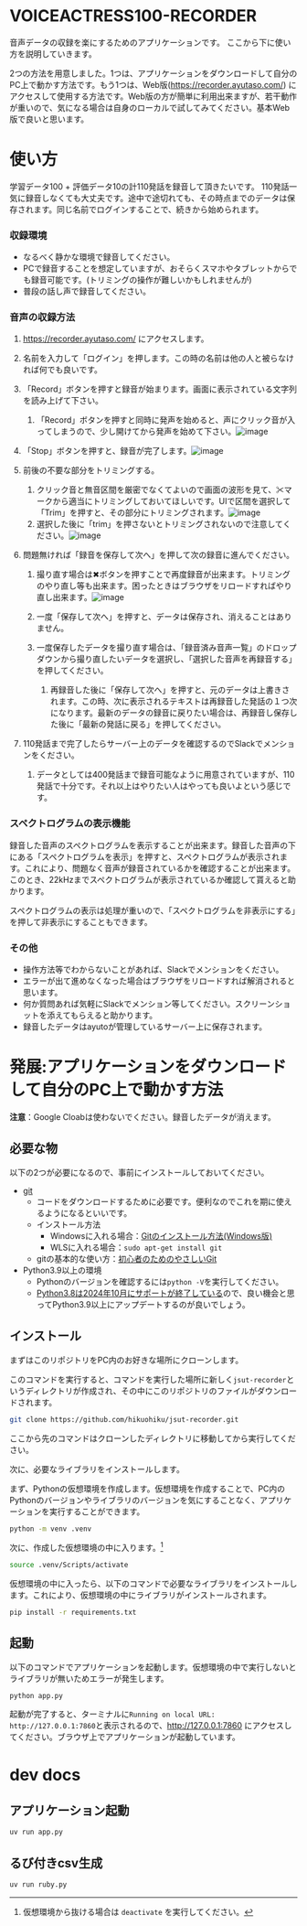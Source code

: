 # VOICEACTRESS100-RECORDER
音声データの収録を楽にするためのアプリケーションです。
ここから下に使い方を説明していきます。

2つの方法を用意しました。1つは、アプリケーションをダウンロードして自分のPC上で動かす方法です。もう1つは、Web版(https://recorder.ayutaso.com/) にアクセスして使用する方法です。Web版の方が簡単に利用出来ますが、若干動作が重いので、気になる場合は自身のローカルで試してみてください。基本Web版で良いと思います。

# 使い方
学習データ100 + 評価データ10の計110発話を録音して頂きたいです。
110発話一気に録音しなくても大丈夫です。途中で途切れても、その時点までのデータは保存されます。同じ名前でログインすることで、続きから始められます。

### 収録環境
- なるべく静かな環境で録音してください。
- PCで録音することを想定していますが、おそらくスマホやタブレットからでも録音可能です。(トリミングの操作が難しいかもしれませんが)
- 普段の話し声で録音してください。

### 音声の収録方法
1. https://recorder.ayutaso.com/ にアクセスします。
2. 名前を入力して「ログイン」を押します。この時の名前は他の人と被らなければ何でも良いです。
3. 「Record」ボタンを押すと録音が始まります。画面に表示されている文字列を読み上げて下さい。
   1. 「Record」ボタンを押すと同時に発声を始めると、声にクリック音が入ってしまうので、少し開けてから発声を始めて下さい。![image](https://github.com/user-attachments/assets/5a03f278-cd4c-40db-94e5-dc121e748556)
4. 「Stop」ボタンを押すと、録音が完了します。![image](https://github.com/user-attachments/assets/cfaf5cd1-52dc-47e1-94c2-829d871bbe39)
5. 前後の不要な部分をトリミングする。
   1. クリック音と無音区間を厳密でなくてよいので画面の波形を見て、✂マークから適当にトリミングしておいてほしいです。UIで区間を選択して「Trim」を押すと、その部分にトリミングされます。![image](https://github.com/user-attachments/assets/a66aeed8-2951-4703-b266-9b46763c8aa6)
   2. 選択した後に「trim」を押さないとトリミングされないので注意してください。![image](https://github.com/user-attachments/assets/1b8f0b50-4187-4490-847c-cba3d7a059aa)

6. 問題無ければ「録音を保存して次へ」を押して次の録音に進んでください。
   1. 撮り直す場合は✖ボタンを押すことで再度録音が出来ます。トリミングのやり直し等も出来ます。困ったときはブラウザをリロードすればやり直し出来ます。![image](https://github.com/user-attachments/assets/d54ce062-58bf-4d80-a61f-01e4c7cb0828)


   2. 一度「保存して次へ」を押すと、データは保存され、消えることはありません。
   3. 一度保存したデータを撮り直す場合は、「録音済み音声一覧」のドロップダウンから撮り直したいデータを選択し、「選択した音声を再録音する」を押してください。
      1. 再録音した後に「保存して次へ」を押すと、元のデータは上書きされます。この時、次に表示されるテキストは再録音した発話の１つ次になります。最新のデータの録音に戻りたい場合は、再録音し保存した後に「最新の発話に戻る」を押してください。
7. 110発話まで完了したらサーバー上のデータを確認するのでSlackでメンションをください。
   1. データとしては400発話まで録音可能なように用意されていますが、110発話で十分です。それ以上はやりたい人はやっても良いよという感じです。


### スペクトログラムの表示機能
録音した音声のスペクトログラムを表示することが出来ます。録音した音声の下にある「スペクトログラムを表示」を押すと、スペクトログラムが表示されます。これにより、問題なく音声が録音されているかを確認することが出来ます。このとき、22kHzまでスペクトログラムが表示されているか確認して貰えると助かります。

スペクトログラムの表示は処理が重いので、「スペクトログラムを非表示にする」を押して非表示にすることもできます。

### その他
- 操作方法等でわからないことがあれば、Slackでメンションをください。
- エラーが出て進めなくなった場合はブラウザをリロードすれば解消されると思います。
- 何か質問あれば気軽にSlackでメンション等してください。スクリーンショットを添えてもらえると助かります。
- 録音したデータはayutoが管理しているサーバー上に保存されます。


# 発展:アプリケーションをダウンロードして自分のPC上で動かす方法

**注意**：Google Cloabは使わないでください。録音したデータが消えます。

## 必要な物
以下の2つが必要になるので、事前にインストールしておいてください。
- [git](https://git-scm.com/)
  - コードをダウンロードするために必要です。便利なのでこれを期に使えるようになるといいです。
  - インストール方法
    - Windowsに入れる場合：[Gitのインストール方法(Windows版)](https://qiita.com/T-H9703EnAc/items/4fbe6593d42f9a844b1c)
    - WLSに入れる場合：`sudo apt-get install git`
  - gitの基本的な使い方：[初心者のためのやさしいGit](https://zenn.dev/getgotgoto/articles/506bcfbcd55149)
- Python3.9以上の環境
  - Pythonのバージョンを確認するには`python -V`を実行してください。
  - [Python3.8は2024年10月にサポートが終了している](https://devguide.python.org/versions/)ので、良い機会と思ってPython3.9以上にアップデートするのが良いでしょう。


## インストール
まずはこのリポジトリをPC内のお好きな場所にクローンします。

このコマンドを実行すると、コマンドを実行した場所に新しく`jsut-recorder`というディレクトリが作成され、その中にこのリポジトリのファイルがダウンロードされます。
```bash
git clone https://github.com/hikuohiku/jsut-recorder.git
```
ここから先のコマンドはクローンしたディレクトリに移動してから実行してください。

次に、必要なライブラリをインストールします。

まず、Pythonの仮想環境を作成します。仮想環境を作成することで、PC内のPythonのバージョンやライブラリのバージョンを気にすることなく、アプリケーションを実行することができます。
```bash
python -m venv .venv
```
次に、作成した仮想環境の中に入ります。[^1]
```bash
source .venv/Scripts/activate
```

[^1]: 仮想環境から抜ける場合は `deactivate` を実行してください。

仮想環境の中に入ったら、以下のコマンドで必要なライブラリをインストールします。これにより、仮想環境の中にライブラリがインストールされます。
```bash
pip install -r requirements.txt
```

## 起動
以下のコマンドでアプリケーションを起動します。仮想環境の中で実行しないとライブラリが無いためエラーが発生します。
```bash
python app.py
```
起動が完了すると、ターミナルに`Running on local URL:  http://127.0.0.1:7860`と表示されるので、http://127.0.0.1:7860 にアクセスしてください。ブラウザ上でアプリケーションが起動しています。


# dev docs

## アプリケーション起動

```bash
uv run app.py
```


## るび付きcsv生成
```bash
uv run ruby.py
```
